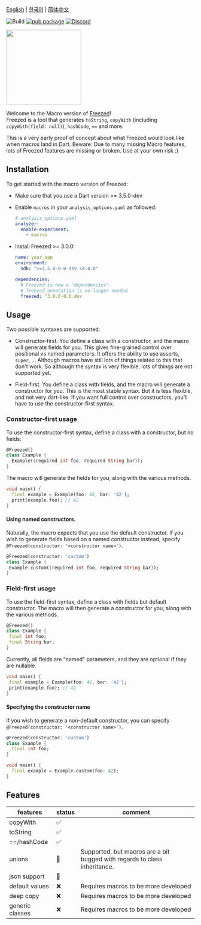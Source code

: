 [English](https://github.com/rrousselGit/freezed/blob/master/packages/freezed/README.md) | [한국어](https://github.com/rrousselGit/freezed/blob/master/resources/translations/ko_KR/README.md) | [简体中文](https://github.com/rrousselGit/freezed/blob/master/resources/translations/zh_CN/README.md)

![Build](https://github.com/rrousselGit/freezed/workflows/Build/badge.svg)
[![pub package](https://img.shields.io/pub/v/freezed.svg)](https://pub.dartlang.org/packages/freezed)
<a href="https://discord.gg/Bbumvej"><img src="https://img.shields.io/discord/765557403865186374.svg?logo=discord&color=blue" alt="Discord"></a>

[<img src="https://raw.githubusercontent.com/rrousselGit/provider/master/resources/flutter_favorite.png" width="200" />](https://flutter.dev/docs/development/packages-and-plugins/favorites)

Welcome to the Macro version of [Freezed]!  
Freezed is a tool that generates `toString`, `copyWith` (including `copyWith(field: null)`), `hashCode`, `==`
and more.

This is a very early proof of concept about what Freezed would look like when macros land in Dart.
Beware: Due to many missing Macro features, lots of Freezed features are
missing or broken. Use at your own risk :)

## Installation

To get started with the macro version of Freezed:

- Make sure that you use a Dart version >= 3.5.0-dev
- Enable `macros` in your `analysis_options.yaml` as followed:
  ```yaml
  # analysis_options.yaml
  analyzer:
    enable-experiment:
      - macros
  ```
- Install Freezed >= 3.0.0:

  ```yaml
  name: your_app
  environment:
    sdk: ">=3.5.0-0.0-dev <4.0.0"

  dependencies:
    # Freezed is now a "dependencies".
    # freezed_annotation is no-longer needed
    freezed: ^3.0.0-0.0.dev
  ```

## Usage

Two possible syntaxes are supported:

- Constructor-first.
  You define a class with a constructor, and the macro will
  generate fields for you.
  This gives fine-grained control over positional vs named parameters.
  It offers the ability to use asserts, `super`, ...
  Although macros have still lots of things related to this that don't work.
  So although the syntax is very flexible, lots of things are not supported yet.

- Field-first.
  You define a class with fields, and the macro will generate a constructor for you.
  This is the most stable syntax.
  But it is less flexible, and not very dart-like.
  If you want full control over constructors, you'll have to use the constructor-first syntax.

### Constructor-first usage

To use the constructor-first syntax, define a class with a constructor,
but no fields:

```dart
@Freezed()
class Example {
  Example({required int foo, required String bar});
}
```

The macro will generate the fields for you, along with
the various methods.

```dart
void main() {
  final example = Example(foo: 42, bar: '42');
  print(example.foo); // 42
}
```

#### Using named constructors.

Naturally, the macro expects that you use the default constructor.
If you wish to generate fields based on a named constructor instead,
specify `@Freezed(constructor: '<constructor name>')`.

```dart
@Freezed(constructor: 'custom')
class Example {
 Example.custom({required int foo, required String bar});
}
```

### Field-first usage

To use the field-first syntax, define a class with fields
but default constructor.
The macro will then generate a constructor for you, along
with the various methods.

```dart
@Freezed()
class Example {
 final int foo;
 final String bar;
}
```

Currently, all fields are "named" parameters, and they are optional if they are nullable.

```dart
void main() {
 final example = Example(foo: 42, bar: '42');
 print(example.foo); // 42
}
```

#### Specifying the constructor name

If you wish to generate a non-default constructor,
you can specify `@Freezed(constructor: '<constructor name>')`.

```dart
@Freezed(constructor: 'custom')
class Example {
  final int foo;
}

void main() {
  final example = Example.custom(foo: 42);
}
```

## Features

| features        | status | comment                                                                   |
| --------------- | ------ | ------------------------------------------------------------------------- |
| copyWith        | ✅     |                                                                           |
| toString        | ✅     |                                                                           |
| ==/hashCode     | ✅     |                                                                           |
| unions          | 🚧     | Supported, but macros are a bit bugged with regards to class inheritance. |
| json support    | 🚧     |                                                                           |
| default values  | ❌     | Requires macros to be more developed                                      |
| deep copy       | ❌     | Requires macros to be more developed                                      |
| generic classes | ❌     | Requires macros to be more developed                                      |

[build_runner]: https://pub.dev/packages/build_runner
[freezed]: https://pub.dartlang.org/packages/freezed
[freezed_annotation]: https://pub.dartlang.org/packages/freezed_annotation
[copywith]: #how-copywith-works
[when]: #when
[maybewhen]: #maybeWhen
[map]: #map
[maybemap]: #mapMaybeMap
[json_serializable]: https://pub.dev/packages/json_serializable
